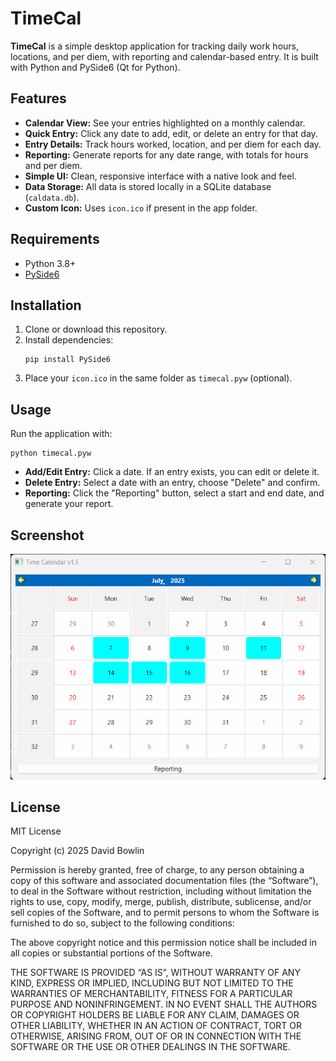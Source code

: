 # TimeCal

**TimeCal** is a simple desktop application for tracking daily work hours, locations, and per diem, with reporting and calendar-based entry. It is built with Python and PySide6 (Qt for Python).

## Features

- **Calendar View:** See your entries highlighted on a monthly calendar.
- **Quick Entry:** Click any date to add, edit, or delete an entry for that day.
- **Entry Details:** Track hours worked, location, and per diem for each day.
- **Reporting:** Generate reports for any date range, with totals for hours and per diem.
- **Simple UI:** Clean, responsive interface with a native look and feel.
- **Data Storage:** All data is stored locally in a SQLite database (`caldata.db`).
- **Custom Icon:** Uses `icon.ico` if present in the app folder.

## Requirements

- Python 3.8+
- [PySide6](https://pypi.org/project/PySide6/)

## Installation

1. Clone or download this repository.
2. Install dependencies:
    ```
    pip install PySide6
    ```
3. Place your `icon.ico` in the same folder as `timecal.pyw` (optional).

## Usage

Run the application with:

```
python timecal.pyw
```

- **Add/Edit Entry:** Click a date. If an entry exists, you can edit or delete it.
- **Delete Entry:** Select a date with an entry, choose "Delete" and confirm.
- **Reporting:** Click the "Reporting" button, select a start and end date, and generate your report.

## Screenshot

![TimeCal Screenshot](screenshot.png)

## License

MIT License

Copyright (c) 2025 David Bowlin

Permission is hereby granted, free of charge, to any person obtaining a copy of this software and associated documentation files (the “Software”), to deal in the Software without restriction, including without limitation the rights to use, copy, modify, merge, publish, distribute, sublicense, and/or sell copies of the Software, and to permit persons to whom the Software is furnished to do so, subject to the following conditions:

The above copyright notice and this permission notice shall be included in all copies or substantial portions of the Software.

THE SOFTWARE IS PROVIDED “AS IS”, WITHOUT WARRANTY OF ANY KIND, EXPRESS OR IMPLIED, INCLUDING BUT NOT LIMITED TO THE WARRANTIES OF MERCHANTABILITY, FITNESS FOR A PARTICULAR PURPOSE AND NONINFRINGEMENT. IN NO EVENT SHALL THE AUTHORS OR COPYRIGHT HOLDERS BE LIABLE FOR ANY CLAIM, DAMAGES OR OTHER LIABILITY, WHETHER IN AN ACTION OF CONTRACT, TORT OR OTHERWISE, ARISING FROM, OUT OF OR IN CONNECTION WITH THE SOFTWARE OR THE USE OR OTHER DEALINGS IN THE SOFTWARE.